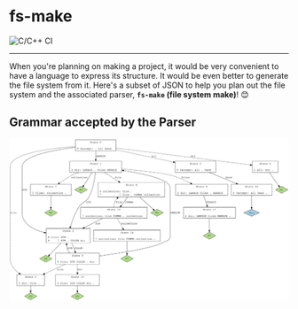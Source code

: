 # fs-make

![C/C++ CI](https://github.com/RaisinTen/fs-make/workflows/C/C++%20CI/badge.svg)

---

When you're planning on making a project, it would be very convenient to have a language to express its structure. It would be even better to generate the file system from it. Here's a subset of JSON to help you plan out the file system and the associated parser, **`fs-make` (file system make)**! :blush:

## Grammar accepted by the Parser

![grammar graph](https://github.com/RaisinTen/fs-make/raw/master/graphviz.svg)
